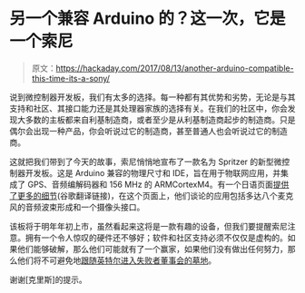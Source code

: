 # 另一个兼容 Arduino 的？这一次，它是一个索尼

> 原文：<https://hackaday.com/2017/08/13/another-arduino-compatible-this-time-its-a-sony/>

说到微控制器开发板，我们有太多的选择。每一种都有其优势和劣势，无论是与其支持和社区、其接口能力还是其处理器家族的选择有关。在我们的社区中，你会发现大多数的主板都来自利基制造商，或者至少是从利基制造商起步的制造商。只是偶尔会出现一种产品，你会听说过它的制造商，甚至普通人也会听说过它的制造商。

这就把我们带到了今天的故事，索尼悄悄地宣布了一款名为 Spritzer 的新型微控制器开发板。这是 Arduino 兼容的物理尺寸和 IDE，旨在用于物联网应用，并集成了 GPS、音频编解码器和 156 MHz 的 ARMCortexM4。有一个日语页面[提供了更多的细节](http://translate.google.com/translate?sl=auto&tl=en&u=http%3A%2F%2Fwww.sony-semicon.co.jp%2Fproducts_ja%2Fspritzer%2Findex.html)(谷歌翻译链接)，在这个页面上，他们谈论的应用包括多达八个麦克风的音频波束形成和一个摄像头接口。

该板将于明年年初上市，虽然看起来这将是一款有趣的设备，但我们要提醒索尼注意。拥有一个令人惊叹的硬件还不够好；软件和社区支持必须不仅仅是虚构的。如果他们能够破解，那么他们可能就有了一个赢家，如果他们没有做出任何努力，那么他们将不可避免地[跟随英特尔进入失败者董事会的墓地](http://hackaday.com/2017/07/25/the-end-of-arduino-101-intel-leaves-maker-market/)。

谢谢[克里斯]的提示。